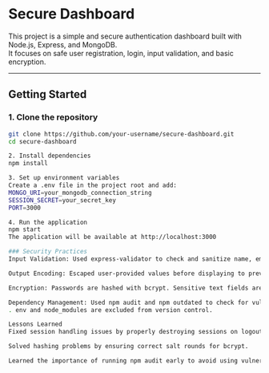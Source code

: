 # Secure Dashboard

This project is a simple and secure authentication dashboard built with Node.js, Express, and MongoDB.  
It focuses on safe user registration, login, input validation, and basic encryption.

---

## Getting Started

### 1. Clone the repository
```bash
git clone https://github.com/your-username/secure-dashboard.git
cd secure-dashboard

2. Install dependencies
npm install

3. Set up environment variables
Create a .env file in the project root and add:
MONGO_URI=your_mongodb_connection_string
SESSION_SECRET=your_secret_key
PORT=3000

4. Run the application
npm start
The application will be available at http://localhost:3000

### Security Practices
Input Validation: Used express-validator to check and sanitize name, email, and bio inputs.

Output Encoding: Escaped user-provided values before displaying to prevent XSS.

Encryption: Passwords are hashed with bcrypt. Sensitive text fields are encrypted before storing in the database.

Dependency Management: Used npm audit and npm outdated to check for vulnerabilities and updates 
. env and node_modules are excluded from version control.

Lessons Learned
Fixed session handling issues by properly destroying sessions on logout.

Solved hashing problems by ensuring correct salt rounds for bcrypt.

Learned the importance of running npm audit early to avoid using vulnerable package